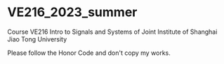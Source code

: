 # VE216_2023_summer
Course VE216 Intro to Signals and Systems of Joint Institute of Shanghai Jiao Tong University

Please follow the Honor Code and don't copy my works.
